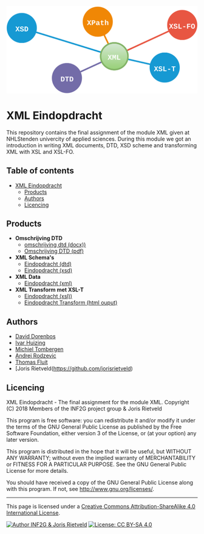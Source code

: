 ![XML_header.svg](XML_header.svg)
# XML Eindopdracht
This repository contains the final assignment of the module XML given at NHLStenden univercity of applied sciences. During this module we got an introduction in writing XML documents, DTD, XSD scheme and transforming XML with XSL and XSL-FO.

[TOC]: # "Table of contents"

## Table of contents
- [XML Eindopdracht](#xml-eindopdracht)
    - [Products](#products)
    - [Authors](#authors)
    - [Licencing](#licencing)

## Products
 - **Omschrijving DTD**
   - [omschrijving dtd (docx))](Omschrijving_DTD.docx)
   - [Omschrijving DTD (pdf)](Omschrijving_DTD.pdf)
 - **XML Schema's**
   - [Eindopdracht (dtd)](Eindopdracht.dtd)
   - [Eindopdracht (xsd)](Eindopdracht.xsd)
- **XML Data**
   - [Eindopdracht (xml)](Eindopdracht.xml)
- **XML Transform met XSL-T**
   - [Eindopdracht (xsl))](Eindopdracht.xsl)
   - [Eindopdracht Transform (html ouput)](Eindopdracht.html)

## Authors
 - [David Dorenbos](https://github.com/DavidDorenbos)
 - [Ivar Huizing](https://github.com//IvarHuizing)
 - [Michiel Tombergen](https://github.com/MichielTombergen)
 - [Andrej Rodzevic](https://github.com/andrew946)
 - [Thomas Fluit]()
 - [Joris Rietveld\(https://github.com/jorisrietveld)


## Licencing
XML Eindopdracht - The final assignment for the module XML.
Copyright (C) 2018 Members of the INF2G project group & Joris Rietveld

This program is free software: you can redistribute it and/or modify
it under the terms of the GNU General Public License as published by
the Free Software Foundation, either version 3 of the License, or
(at your option) any later version.

This program is distributed in the hope that it will be useful,
but WITHOUT ANY WARRANTY; without even the implied warranty of
MERCHANTABILITY or FITNESS FOR A PARTICULAR PURPOSE.  See the
GNU General Public License for more details.

You should have received a copy of the GNU General Public License
along with this program.  If not, see <http://www.gnu.org/licenses/>.


<hr>
This page is licensed under a <a rel="license" href="http://creativecommons.org/licenses/by-sa/4.0/">Creative Commons Attribution-ShareAlike 4.0 International License</a>.

[![Author INF2G & Joris Rietveld](https://img.shields.io/badge/Author-INF2G%20and%20Joris%20Rietveld-blue.svg)](https://github.com/jorisrietveld)
[![License: CC BY-SA 4.0](https://img.shields.io/badge/License-CC%20BY--SA%204.0-lightgrey.svg)](https://creativecommons.org/licenses/by-sa/4.0/)